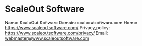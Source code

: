 
# ScaleOut Software

Name: ScaleOut Software
Domain: scaleoutsoftware.com
Home: https://www.scaleoutsoftware.com/ 
Privacy_policy: https://www.scaleoutsoftware.com/privacy/
Email: webmaster@www.scaleoutsoftware.com
